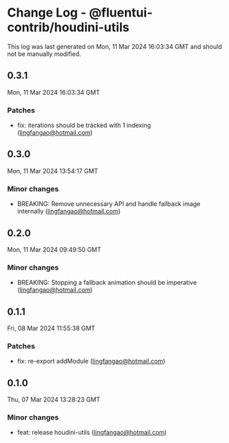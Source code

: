 # Change Log - @fluentui-contrib/houdini-utils

This log was last generated on Mon, 11 Mar 2024 16:03:34 GMT and should not be manually modified.

<!-- Start content -->

## 0.3.1

Mon, 11 Mar 2024 16:03:34 GMT

### Patches

- fix: iterations should be tracked with 1 indexing (lingfangao@hotmail.com)

## 0.3.0

Mon, 11 Mar 2024 13:54:17 GMT

### Minor changes

- BREAKING: Remove unnecessary API and handle fallback image internally (lingfangao@hotmail.com)

## 0.2.0

Mon, 11 Mar 2024 09:49:50 GMT

### Minor changes

- BREAKING: Stopping a fallback animation should be imperative (lingfangao@hotmail.com)

## 0.1.1

Fri, 08 Mar 2024 11:55:38 GMT

### Patches

- fix: re-export addModule (lingfangao@hotmail.com)

## 0.1.0

Thu, 07 Mar 2024 13:28:23 GMT

### Minor changes

- feat: release houdini-utils (lingfangao@hotmail.com)
